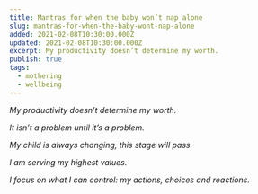 ```yaml
---
title: Mantras for when the baby won’t nap alone
slug: mantras-for-when-the-baby-wont-nap-alone
added: 2021-02-08T10:30:00.000Z
updated: 2021-02-08T10:30:00.000Z
excerpt: My productivity doesn’t determine my worth.
publish: true
tags:
  - mothering
  - wellbeing
---
```


*My productivity doesn’t determine my worth.*

*It isn’t a problem until it’s a problem.*

*My child is always changing, this stage will pass.*

*I am serving my highest values.*

*I focus on what I can control: my actions, choices and reactions.*

